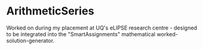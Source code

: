 # ArithmeticSeries
Worked on during my placement at UQ's eLIPSE research centre - designed to be integrated into the "SmartAssignments" mathematical worked-solution-generator.
